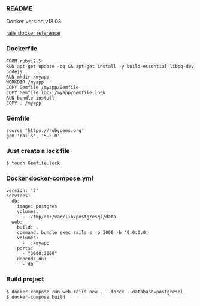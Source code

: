 ### README

Docker version v18.03

[rails docker reference](https://docker-docs.netlify.app/compose/rails/)

### Dockerfile
```
FROM ruby:2.5
RUN apt-get update -qq && apt-get install -y build-essential libpq-dev nodejs
RUN mkdir /myapp
WORKDIR /myapp
COPY Gemfile /myapp/Gemfile
COPY Gemfile.lock /myapp/Gemfile.lock
RUN bundle install
COPY . /myapp
```

### Gemfile
```
source 'https://rubygems.org'
gem 'rails', '5.2.0'
```

### Just create a lock file
```
$ touch Gemfile.lock
```

### Docker docker-compose.yml
```
version: '3'
services:
  db:
    image: postgres
    volumes:
      - ./tmp/db:/var/lib/postgresql/data
  web:
    build: .
    command: bundle exec rails s -p 3000 -b '0.0.0.0'
    volumes:
      - .:/myapp
    ports:
      - "3000:3000"
    depends_on:
      - db
```

### Build project
```
$ docker-compose run web rails new . --force --database=postgresql
$ docker-compose build
```
